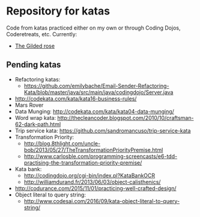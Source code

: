 # Repository for katas


Code from katas practiced either on my own or through Coding Dojos, Coderetreats, etc.
Currently:
* [The Gilded rose](./gilded-rose/README.md)


## Pending katas
* Refactoring katas:
  * https://github.com/emilybache/Email-Sender-Refactoring-Kata/blob/master/java/src/main/java/codingdojo/Server.java
* http://codekata.com/kata/kata16-business-rules/
* Mars Rover
* Data Munging:  http://codekata.com/kata/kata04-data-munging/
* Word wrap kata: http://thecleancoder.blogspot.com/2010/10/craftsman-62-dark-path.html
* Trip service kata: https://github.com/sandromancuso/trip-service-kata
* Transformation Priority:
  * http://blog.8thlight.com/uncle-bob/2013/05/27/TheTransformationPriorityPremise.html
  * http://www.carlosble.com/programming-screencasts/e6-tdd-practising-the-transformation-priority-premise/
* Kata bank:
  * http://codingdojo.org/cgi-bin/index.pl?KataBankOCR
  * http://williamdurand.fr/2013/06/03/object-calisthenics/
* http://codurance.com/2015/11/01/practicing-well-crafted-design/
* Object literal to query string:
  * http://www.codesai.com/2016/09/kata-object-literal-to-query-string/
